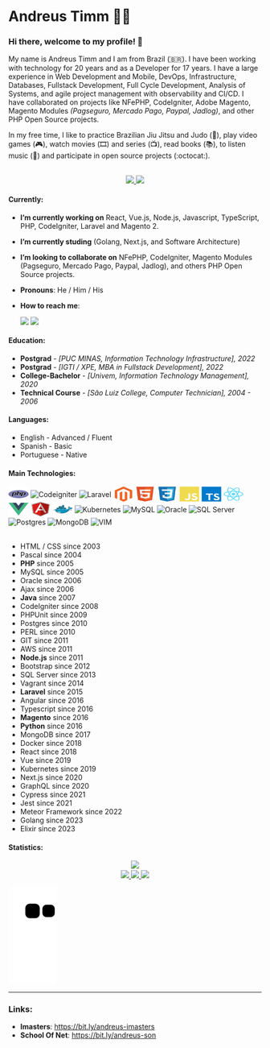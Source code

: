# Andreus Timm 👨‍💻

### Hi there, welcome to my profile! 👋

My name is Andreus Timm and I am from Brazil (🇧🇷). I have been working with technology for 20 years and as a Developer for 17 years. I have a large experience in Web Development and Mobile, DevOps, Infrastructure, Databases, Fullstack Development, Full Cycle Development, Analysis of Systems, and agile project management with observability and CI/CD. I have collaborated on projects like NFePHP, CodeIgniter, Adobe Magento, Magento Modules _(Pagseguro, Mercado Pago, Paypal, Jadlog)_, and other PHP Open Source projects.

In my free time, I like to practice Brazilian Jiu Jitsu and Judo (🥋), play video games (🎮), watch movies (🎞️) and series (📺), read books (📚), to listen music (🎵) and participate in open source projects (:octocat:).

<br>

<div align="center">
  <a href="https://github.com/andreustimm">
    <img height="180em" src="https://github-readme-stats.vercel.app/api?username=andreustimm&show_icons=true&theme=dracula&count_private=true"/>
    <img height="180em" src="https://github-readme-stats.vercel.app/api/top-langs/?username=andreustimm&layout=compact&langs_count=6&theme=dracula"/>
  </a>
</div>


#### **Currently:**
- **I’m currently working on** React, Vue.js, Node.js, Javascript, TypeScript, PHP, CodeIgniter, Laravel and Magento 2.
- **I’m currently studing** (Golang, Next.js, and Software Architecture)
- **I’m looking to collaborate on** NFePHP, CodeIgniter, Magento Modules (Pagseguro, Mercado Pago, Paypal, Jadlog), and others PHP Open Source projects.
- **Pronouns**: He / Him / His
- **How to reach me**: <br>

  <a href = "mailto:andreus.timm@gmail.com"><img src="https://img.shields.io/badge/-Gmail-%23333?style=for-the-badge&logo=gmail&logoColor=red" target="_blank"></a>
  <a href="https://www.linkedin.com/in/andreus-timm" target="_blank"><img src="https://img.shields.io/badge/-LinkedIn-%230077B5?style=for-the-badge&logo=linkedin&logoColor=white" target="_blank"></a> 


#### **Education:**
- **Postgrad** - _[PUC MINAS, Information Technology Infrastructure], 2022_
- **Postgrad** - _[IGTI / XPE, MBA in Fullstack Development], 2022_
- **College-Bachelor** - _[Univem, Information Technology Management], 2020_
- **Technical Course** - _[São Luiz College, Computer Technician], 2004 - 2006_


#### **Languages:**
- English - Advanced / Fluent
- Spanish - Basic
- Portuguese - Native


#### **Main Technologies:**
<div style="display: inline_block">
  <img align="center" alt="PHP" title="PHP" height="30" width="40" src="https://raw.githubusercontent.com/devicons/devicon/master/icons/php/php-original.svg">
  <img align="center" alt="Codeigniter" title="Codeigniter" height="30" width="40" src="https://cdn.jsdelivr.net/gh/devicons/devicon/icons/codeigniter/codeigniter-plain.svg">
  <img align="center" alt="Laravel" title="Laravel" height="30" width="40" src="https://cdn.jsdelivr.net/gh/devicons/devicon/icons/laravel/laravel-plain-wordmark.svg">
  <img align="center" alt="Magento" title="Magento" height="30" width="40" src="https://raw.githubusercontent.com/devicons/devicon/master/icons/magento/magento-original.svg">
  <img align="center" alt="HTML" title="HTML" height="30" width="40" src="https://raw.githubusercontent.com/devicons/devicon/master/icons/html5/html5-original.svg">
  <img align="center" alt="CSS" title="CSS" height="30" width="40" src="https://raw.githubusercontent.com/devicons/devicon/master/icons/css3/css3-original.svg">
  <img align="center" alt="Javascript" title="Javascript" height="30" width="40" src="https://raw.githubusercontent.com/devicons/devicon/master/icons/javascript/javascript-plain.svg">
  <img align="center" alt="TypeScript" title="TypeScript" height="30" width="40" src="https://raw.githubusercontent.com/devicons/devicon/master/icons/typescript/typescript-plain.svg">
  <img align="center" alt="React" title="React" height="30" width="40" src="https://raw.githubusercontent.com/devicons/devicon/master/icons/react/react-original.svg">
  <img align="center" alt="Vue" title="Vue" height="30" width="40" src="https://raw.githubusercontent.com/devicons/devicon/master/icons/vuejs/vuejs-original.svg">
  <img align="center" alt="Angular" title="Angular" height="30" width="40" src="https://raw.githubusercontent.com/devicons/devicon/master/icons/angularjs/angularjs-original.svg">
  <img align="center" alt="Docker" title="Docker" height="30" width="40" src="https://raw.githubusercontent.com/devicons/devicon/master/icons/docker/docker-original.svg">
  <img align="center" alt="Kubernetes" title="Kubernetes" height="30" width="40" src="https://cdn.jsdelivr.net/gh/devicons/devicon/icons/kubernetes/kubernetes-plain-wordmark.svg">
  <img align="center" alt="MySQL" title="MySQL" height="30" width="40" src="https://cdn.jsdelivr.net/gh/devicons/devicon/icons/mysql/mysql-original-wordmark.svg">
  <img align="center" alt="Oracle" title="Oracle" height="30" width="40" src="https://cdn.jsdelivr.net/gh/devicons/devicon/icons/oracle/oracle-original.svg">
  <img align="center" alt="SQL Server" title="SQL Server" height="30" width="40" src="https://cdn.jsdelivr.net/gh/devicons/devicon/icons/microsoftsqlserver/microsoftsqlserver-plain-wordmark.svg">
  <img align="center" alt="Postgres" title="Postgres" height="30" width="40" src="https://cdn.jsdelivr.net/gh/devicons/devicon/icons/postgresql/postgresql-original-wordmark.svg">
  <img align="center" alt="MongoDB" title="MongoDB" height="30" width="40" src="https://cdn.jsdelivr.net/gh/devicons/devicon/icons/mongodb/mongodb-original-wordmark.svg">
  <img align="center" alt="VIM" title="VIM" height="30" width="40" src="https://cdn.jsdelivr.net/gh/devicons/devicon/icons/vim/vim-original.svg">
</div>

<br>

- HTML / CSS since 2003
- Pascal since 2004
- **PHP** since 2005
- MySQL since 2005
- Oracle since 2006
- Ajax since 2006
- **Java** since 2007
- CodeIgniter since 2008
- PHPUnit since 2009
- Postgres since 2010
- PERL since 2010
- GIT since 2011
- AWS since 2011
- **Node.js** since 2011
- Bootstrap since 2012
- SQL Server since 2013
- Vagrant since 2014
- **Laravel** since 2015
- Angular since 2016
- Typescript since 2016
- **Magento** since 2016
- **Python** since 2016
- MongoDB since 2017
- Docker since 2018
- React since 2018
- Vue since 2019
- Kubernetes since 2019
- Next.js since 2020
- GraphQL since 2020
- Cypress since 2021
- Jest since 2021
- Meteor Framework since 2022
- Golang since 2023
- Elixir since 2023

#### **Statistics:**
<div align="center">
  <div>
    <a href="https://github.com/andreustimm">
      <img height="195em" src="https://github-profile-summary-cards.vercel.app/api/cards/profile-details?username=andreustimm&theme=dracula" />
    </a>
  </div>

  <a href="https://github.com/andreustimm">
    <img src="https://github-profile-summary-cards.vercel.app/api/cards/repos-per-language?username=andreustimm&theme=dracula" />
  </a>
  <a href="https://github.com/andreustimm">
    <img src="https://github-profile-summary-cards.vercel.app/api/cards/most-commit-language?username=andreustimm&theme=dracula" />
  </a>
  <a href="https://github.com/andreustimm">
    <img src="https://github-readme-streak-stats.herokuapp.com?user=andreustimm&theme=dracula&hide_border=true&border_radius=0&card_width=682" />
  </a>
</div>


![Snake animation](https://github.com/andreustimm/andreustimm/blob/output/github-contribution-grid-snake.svg)

----

### Links:

 - **Imasters**: https://bit.ly/andreus-imasters
 - **School Of Net**: https://bit.ly/andreus-son
